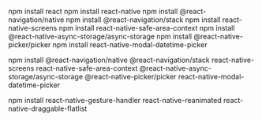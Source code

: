 npm install react
npm install react-native
npm install @react-navigation/native
npm install @react-navigation/stack
npm install react-native-screens
npm install react-native-safe-area-context
npm install @react-native-async-storage/async-storage
npm install @react-native-picker/picker
npm install react-native-modal-datetime-picker

npm install @react-navigation/native @react-navigation/stack react-native-screens react-native-safe-area-context @react-native-async-storage/async-storage @react-native-picker/picker react-native-modal-datetime-picker

npm install react-native-gesture-handler react-native-reanimated react-native-draggable-flatlist

